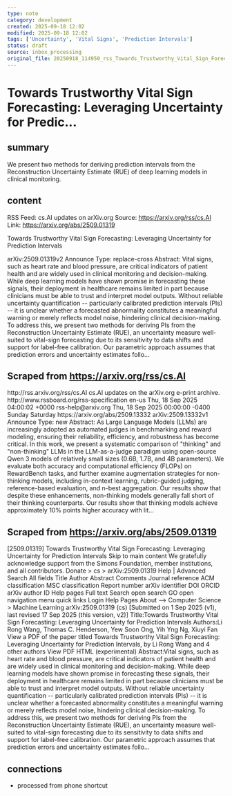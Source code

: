 ```yaml
---
type: note
category: development
created: 2025-09-18 12:02
modified: 2025-09-18 12:02
tags: ['Uncertainty', 'Vital Signs', 'Prediction Intervals']
status: draft
source: inbox_processing
original_file: 20250918_114950_rss_Towards_Trustworthy_Vital_Sign_Forecasting__Levera.txt
---
```


# Towards Trustworthy Vital Sign Forecasting: Leveraging Uncertainty for Predic...

## summary
We present two methods for deriving prediction intervals from the Reconstruction Uncertainty Estimate (RUE) of deep learning models in clinical monitoring.

## content
RSS Feed: cs.AI updates on arXiv.org
Source: https://arxiv.org/rss/cs.AI
Link: https://arxiv.org/abs/2509.01319

Towards Trustworthy Vital Sign Forecasting: Leveraging Uncertainty for Prediction Intervals

arXiv:2509.01319v2 Announce Type: replace-cross Abstract: Vital signs, such as heart rate and blood pressure, are critical indicators of patient health and are widely used in clinical monitoring and decision-making. While deep learning models have shown promise in forecasting these signals, their deployment in healthcare remains limited in part because clinicians must be able to trust and interpret model outputs. Without reliable uncertainty quantification -- particularly calibrated prediction intervals (PIs) -- it is unclear whether a forecasted abnormality constitutes a meaningful warning or merely reflects model noise, hindering clinical decision-making. To address this, we present two methods for deriving PIs from the Reconstruction Uncertainty Estimate (RUE), an uncertainty measure well-suited to vital-sign forecasting due to its sensitivity to data shifts and support for label-free calibration. Our parametric approach assumes that prediction errors and uncertainty estimates follo...

## Scraped from https://arxiv.org/rss/cs.AI
<?xml version='1.0' encoding='UTF-8'?>
<rss xmlns:arxiv="http://arxiv.org/schemas/atom" xmlns:dc="http://purl.org/dc/elements/1.1/" xmlns:atom="http://www.w3.org/2005/Atom" xmlns:content="http://purl.org/rss/1.0/modules/content/" version="2.0">
  <channel>
    <title>cs.AI updates on arXiv.org</title>
    <link>http://rss.arxiv.org/rss/cs.AI</link>
    <description>cs.AI updates on the arXiv.org e-print archive.</description>
    <atom:link href="http://rss.arxiv.org/rss/cs.AI" rel="self" type="application/rss+xml"/>
    <docs>http://www.rssboard.org/rss-specification</docs>
    <language>en-us</language>
    <lastBuildDate>Thu, 18 Sep 2025 04:00:02 +0000</lastBuildDate>
    <managingEditor>rss-help@arxiv.org</managingEditor>
    <pubDate>Thu, 18 Sep 2025 00:00:00 -0400</pubDate>
    <skipDays>
      <day>Sunday</day>
      <day>Saturday</day>
    </skipDays>
    <item>
      <title>Explicit Reasoning Makes Better Judges: A Systematic Study on Accuracy, Efficiency, and Robustness</title>
      <link>https://arxiv.org/abs/2509.13332</link>
      <description>arXiv:2509.13332v1 Announce Type: new 
Abstract: As Large Language Models (LLMs) are increasingly adopted as automated judges in benchmarking and reward modeling, ensuring their reliability, efficiency, and robustness has become critical. In this work, we present a systematic comparison of "thinking" and "non-thinking" LLMs in the LLM-as-a-judge paradigm using open-source Qwen 3 models of relatively small sizes (0.6B, 1.7B, and 4B parameters). We evaluate both accuracy and computational efficiency (FLOPs) on RewardBench tasks, and further examine augmentation strategies for non-thinking models, including in-context learning, rubric-guided judging, reference-based evaluation, and n-best aggregation. Our results show that despite these enhancements, non-thinking models generally fall short of their thinking counterparts. Our results show that thinking models achieve approximately 10% points higher accuracy with lit...


## Scraped from https://arxiv.org/abs/2509.01319
[2509.01319] Towards Trustworthy Vital Sign Forecasting: Leveraging Uncertainty for Prediction Intervals Skip to main content We gratefully acknowledge support from the Simons Foundation, member institutions, and all contributors. Donate &gt; cs &gt; arXiv:2509.01319 Help | Advanced Search All fields Title Author Abstract Comments Journal reference ACM classification MSC classification Report number arXiv identifier DOI ORCID arXiv author ID Help pages Full text Search open search GO open navigation menu quick links Login Help Pages About --> Computer Science > Machine Learning arXiv:2509.01319 (cs) [Submitted on 1 Sep 2025 (v1), last revised 17 Sep 2025 (this version, v2)] Title:Towards Trustworthy Vital Sign Forecasting: Leveraging Uncertainty for Prediction Intervals Authors:Li Rong Wang, Thomas C. Henderson, Yew Soon Ong, Yih Yng Ng, Xiuyi Fan View a PDF of the paper titled Towards Trustworthy Vital Sign Forecasting: Leveraging Uncertainty for Prediction Intervals, by Li Rong Wang and 4 other authors View PDF HTML (experimental) Abstract:Vital signs, such as heart rate and blood pressure, are critical indicators of patient health and are widely used in clinical monitoring and decision-making. While deep learning models have shown promise in forecasting these signals, their deployment in healthcare remains limited in part because clinicians must be able to trust and interpret model outputs. Without reliable uncertainty quantification -- particularly calibrated prediction intervals (PIs) -- it is unclear whether a forecasted abnormality constitutes a meaningful warning or merely reflects model noise, hindering clinical decision-making. To address this, we present two methods for deriving PIs from the Reconstruction Uncertainty Estimate (RUE), an uncertainty measure well-suited to vital-sign forecasting due to its sensitivity to data shifts and support for label-free calibration. Our parametric approach assumes that prediction errors and uncertainty estimates follo...


## connections
- processed from phone shortcut
